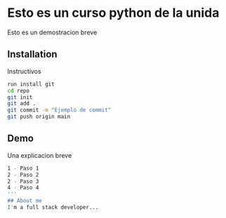 # Esto es un curso python de la unida

Esto es un demostracion breve


## Installation

Instructivos

```bash
run install git
cd repo
git init
git add .
git commit -m "Ejemplo de commit"
git push origin main
```

## Demo

Una explicacion breve
```bash
1 - Paso 1
2 - Paso 2
2 - Paso 3
4 - Paso 4
'''
## About me
I'm a full stack developer...
